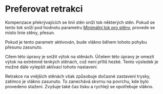 Preferovat retrakci
====
Kompenzace překrývajících se linií stěn sníží tok některých stěn. Pokud se tento tok sníží pod hodnotu parametru [Minimální tok pro stěny](wall_min_flow.md), provede se místo linie stěny, přesun.

Pokud je tento parametr aktivován, bude vlákno během tohoto pohybu přesunu zasunuto.

Cílem této úpravy je snížit výtok na stěnách. Účelem této úpravy je omezit výtok na extrémně tenkých stěnách, což není příliš hezké. Tento výsledek je možné dále vylepšit aktivací tohoto nastavení.

Retrakce na vnějších stěnách však způsobuje dočasné zastavení trysky, zatímco je vlákno zasunuto. To zanechává skvrnu na povrchu, kde bylo provedeno stažení. Zvyšuje také čas tisku a rychleji se opotřebuje vlákno.
